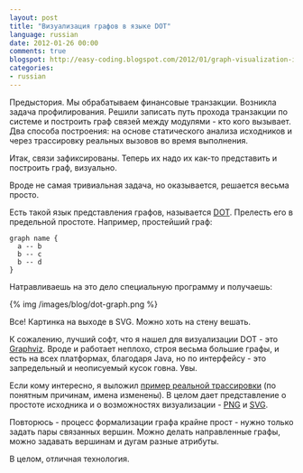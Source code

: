 ```yaml
---
layout: post
title: "Визуализация графов в языке DOT"
language: russian
date: 2012-01-26 00:00
comments: true
blogspot: http://easy-coding.blogspot.com/2012/01/graph-visualization-in-dot-dot.html
categories: 
- russian
---
```

Предыстория. Мы обрабатываем финансовые транзакции. Возникла задача профилирования. Решили записать путь прохода транзакции по системе и построить граф связей между модулями - кто кого вызывает. Два способа построения: на основе статического анализа исходников и через трассировку реальных вызовов во время выполнения.

Итак, связи зафиксированы. Теперь их надо их как-то представить и построить граф, визуально.

Вроде не самая тривиальная задача, но оказывается, решается весьма просто.

Есть такой язык представления графов, называется [DOT][]. Прелесть его в предельной простоте. Например, простейший граф:

[DOT]: http://ru.wikipedia.org/wiki/DOT_(%D1%8F%D0%B7%D1%8B%D0%BA)

    graph name {
      a -- b
      b -- c
      b -- d
    }

Натравливаешь на это дело специальную программу и получаешь:

{% img /images/blog/dot-graph.png %}

Все! Картинка на выходе в SVG. Можно хоть на стену вешать.

К сожалению, лучший софт, что я нашел для визуализации DOT - это [Graphviz][]. Вроде и работает неплохо, строя весьма большие графы, и есть на всех платформах, благодаря Java, но по интерфейсу - это запредельный и неописуемый кусок говна. Увы.

[Graphviz]: http://www.graphviz.org/

Если кому интересно, я выложил [пример реальной трассировки][] (по понятным причинам, имена изменены). В целом дает представление о простоте исходника и о возможностях визуализации - [PNG][] и [SVG][].

[пример реальной трассировки]: /downloads/dot/graph.gv
[PNG]: /downloads/dot/graph.png
[SVG]: /downloads/dot/graph.svg

Повторюсь - процесс формализации графа крайне прост - нужно только задать пары связанных вершин. Можно делать направленные графы, можно задавать вершинам и дугам разные атрибуты.

В целом, отличная технология.